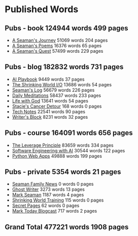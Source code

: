 # Published Words


## Pubs - book                            124944 words   499 pages

* [A Seaman's Journey](/journey)           51069 words   204 pages
* [A Seaman's Poems](/poem)                16376 words    65 pages
* [A Seaman's Quest](/quest)               57499 words   229 pages


## Pubs - blog                            182832 words   731 pages

* [AI Playbook](/ai)                        9449 words    37 pages
* [The Shrinking World I/O](/io)           13686 words    54 pages
* [Seaman's Log](/sampler)                 56679 words   226 pages
* [Daily Meditations](/spiritual)          58437 words   233 pages
* [Life with God](/spirituality)           13641 words    54 pages
* [Stacie's Cancer Detour](/stacie)          168 words     0 pages
* [Tech Notes](/tech)                      22541 words    90 pages
* [Writer's Block](/write)                  8231 words    32 pages


## Pubs - course                          164091 words   656 pages

* [The Leverage Principle](/leverage)      83659 words   334 pages
* [Software Engineering with AI](/sweng)   30544 words   122 pages
* [Python Web Apps](/webapps)              49888 words   199 pages


## Pubs - private                           5354 words    21 pages

* [Seaman Family News](/family)                0 words     0 pages
* [Ghost Writer](/ghost)                    3273 words    13 pages
* [Mark Seaman](/marks)                     1187 words     4 pages
* [Shrinking World Training](/org)           115 words     0 pages
* [Secret Pages](/private)                    62 words     0 pages
* [Mark Today Blogcast](/today)              717 words     2 pages



## Grand Total   477221 words  1908 pages